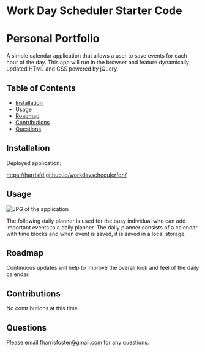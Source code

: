 # Work Day Scheduler Starter Code
# Personal Portfolio

A simple calendar application that allows a user to save events for each hour of the day. This app will run in the browser and feature dynamically updated HTML and CSS powered by jQuery.
## Table of Contents

- [Installation](#installation)
- [Usage](#usage)
- [Roadmap](#roadmap)
- [Contributions](#contributions)
- [Questions](#questions)

## Installation

Deployed application:

https://harrisfd.github.io/workdayschedulerfdh/

## Usage

<img src="./workdayschedulerfdh/workdayschedulerfdh.jpg" alt="JPG of the application"/>

The following daily planner is used for the busy individual who can add important events to a daily planner. The daily planner consists of a calendar with time blocks and when event is saved, it is saved in a local storage. 


## Roadmap

Continuous updates will help to improve the overall look and feel of the daily calendar.  

## Contributions

No contributions at this time.

## Questions

Please email fharrisfoster@gmail.com for any questions.
